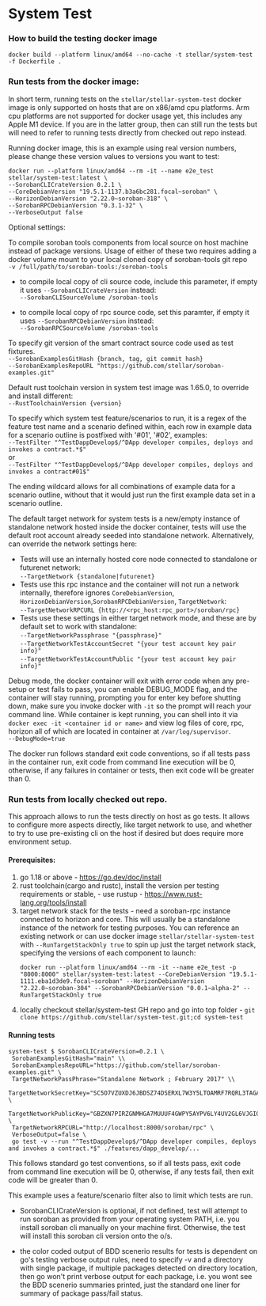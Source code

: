 # System Test

### How to build the testing docker image
`docker build --platform linux/amd64 --no-cache -t stellar/system-test -f Dockerfile .`

### Run tests from the docker image:
In short term, running tests on the `stellar/stellar-system-test` docker image is only supported on hosts that are on x86/amd cpu platforms. Arm cpu platforms are not supported for docker usage yet, this includes any Apple M1 device. If you are in the latter group, then can still run the tests but will need to refer to running tests directly from checked out repo instead.

Running docker image, this is an example using real version numbers, please change these version values to versions you want to test:
```
docker run --platform linux/amd64 --rm -it --name e2e_test stellar/system-test:latest \
--SorobanCLICrateVersion 0.2.1 \
--CoreDebianVersion "19.5.1-1137.b3a6bc281.focal~soroban" \
--HorizonDebianVersion "2.22.0~soroban-318" \
--SorobanRPCDebianVersion "0.3.1-32" \
--VerboseOutput false 
```


Optional settings:

To compile soroban tools components from local source on host machine instead of package versions. Usage of either of these two requires adding a docker volume mount to your local cloned copy of soroban-tools git repo  
`-v /full/path/to/soroban-tools:/soroban-tools`

* to compile local copy of cli source code, include this parameter, if empty it uses `--SorobanCLICrateVersion` instead:  
`--SorobanCLISourceVolume /soroban-tools`

* to compile local copy of rpc source code, set this paramter, if empty it uses `--SorobanRPCDebianVersion` instead:  
`--SorobanRPCSourceVolume /soroban-tools`

To specify git version of the smart contract source code used as test fixtures.  
`--SorobanExamplesGitHash {branch, tag, git commit hash}`  
`--SorobanExamplesRepoURL "https://github.com/stellar/soroban-examples.git"` 

Default rust toolchain version in system test image was 1.65.0, to override and install different:  
`--RustToolchainVersion {version}`

To specify which system test feature/scenarios to run, it is a regex of the feature test name and a scenario defined within, each row in example data for a scenario outline is postfixed with '#01', '#02', examples:  
`--TestFilter "^TestDappDevelop$/^DApp developer compiles, deploys and invokes a contract.*$"`  
or  
`--TestFilter "^TestDappDevelop$/^DApp developer compiles, deploys and invokes a contract#01$"`  

The ending wildcard allows for all combinations of example data for a scenario outline, without that it would just run the first example data set in a scenario outline.

The default target network for system tests is a new/empty instance of standalone network hosted inside the docker container, tests will use the default root account already seeded into standalone network. Alternatively, can override the network settings here:  
* Tests will use an internally hosted core node connected to standalone or futurenet network:  
`--TargetNetwork {standalone|futurenet}`  
* Tests use this rpc instance and the container will not run a network internally, therefore ignores  `CoreDebianVersion`, `HorizonDebianVersion`,`SorobanRPCDebianVersion`, `TargetNetwork`:  
`--TargetNetworkRPCURL {http://<rpc_host:rpc_port>/soroban/rpc}`  
* Tests use these settings in either target network mode, and these are by default set to work with standalone:  
`--TargetNetworkPassphrase "{passphrase}"`  
`--TargetNetworkTestAccountSecret "{your test account key pair info}"`  
`--TargetNetworkTestAccountPublic "{your test account key pair info}"`  

Debug mode, the docker container will exit with error code when any pre-setup or test fails to pass,
you can enable DEBUG_MODE flag, and the container will stay running, prompting you for enter key before shutting down, make sure you invoke docker with `-it` so the prompt will reach your command line. While container is kept running, you can shell into it via `docker exec -it <container id or name>` and view log files of core, rpc, horizon all of which are located in container at `/var/log/supervisor`.  
`--DebugMode=true`


The docker run follows standard exit code conventions, so if all tests pass in the container run, exit code from command line execution will be 0, otherwise, if any failures in container or tests, then exit code will be greater than 0.


### Run tests from locally checked out repo.
This approach allows to run the tests directly on host as go tests. It allows to configure more aspects directly, like target network to use, and whether to try to use pre-existing cli on the host if desired but does require more environment setup.

#### Prerequisites:

 1. go 1.18 or above - https://go.dev/doc/install
 2. rust toolchain(cargo and rustc), install the version per testing requirements or stable, - use rustup - https://www.rust-lang.org/tools/install 
 3. target network stack for the tests - need a soroban-rpc instance connected to horizon and core. This will usually be a standalone instance of the network for testing purposes. You can reference an existing network or can use docker image `stellar/stellar-system-test` with `--RunTargetStackOnly true` to spin up just the target network stack, specifying the versions of each component to launch:
     ```
     docker run --platform linux/amd64 --rm -it --name e2e_test -p "8000:8000" stellar/system-test:latest --CoreDebianVersion "19.5.1-1111.eba1d3de9.focal~soroban" --HorizonDebianVersion "2.22.0~soroban-304" --SorobanRPCDebianVersion "0.0.1~alpha-2" --RunTargetStackOnly true
     ```
 4. locally checkout stellar/system-test GH repo and go into top folder - `git clone https://github.com/stellar/system-test.git;cd system-test`

#### Running tests 
```
system-test $ SorobanCLICrateVersion=0.2.1 \
 SorobanExamplesGitHash="main" \\
 SorobanExamplesRepoURL="https://github.com/stellar/soroban-examples.git" \
 TargetNetworkPassPhrase="Standalone Network ; February 2017" \\
 TargetNetworkSecretKey="SC5O7VZUXDJ6JBDSZ74DSERXL7W3Y5LTOAMRF7RQRL3TAGAPS7LUVG3L" \
 TargetNetworkPublicKey="GBZXN7PIRZGNMHGA7MUUUF4GWPY5AYPV6LY4UV2GL6VJGIQRXFDNMADI" \
 TargetNetworkRPCURL="http://localhost:8000/soroban/rpc" \
 VerboseOutput=false \
 go test -v --run "^TestDappDevelop$/^DApp developer compiles, deploys and invokes a contract.*$" ./features/dapp_develop/...
```

This follows standard go test conventions, so if all tests pass, exit code from command line execution will be 0, otherwise, if any tests fail, then exit code will be greater than 0.

This example uses a feature/scenario filter also to limit which tests are run.

* SorobanCLICrateVersion is optional, if not defined, test will attempt to run soroban as provided from your operating system PATH, i.e. you install soroban cli manually on your machine first. Otherwise, the test will install this soroban cli version onto the o/s.

* the color coded output of BDD scenerio results for tests is dependent on go's testing verbose output rules, need to specify -v and a directory with single package, if multiple packages detected on directory location, then go won't print verbose output for each package, i.e. you wont see the BDD scenerio summaries printed, just the standard one liner for summary of package pass/fail status.

